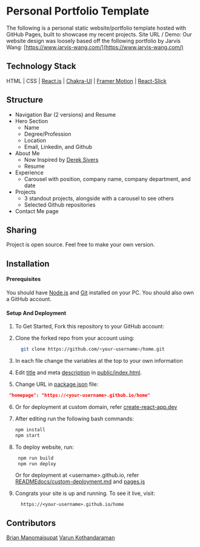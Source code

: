 # Personal Portfolio Template
The following is a personal static website/portfolio template hosted with GitHub Pages, built to showcase my recent projects. Site URL / Demo: []()
Our website design was loosely based off the following portfolio by Jarvis Wang: [https://www.jarvis-wang.com/](https://www.jarvis-wang.com/)
## Technology Stack
HTML | CSS | [React.js](https://react.dev/) | [Chakra-UI](https://chakra-ui.com/) | [Framer Motion](https://www.framer.com/motion/) | [React-Slick](https://react-slick.neostack.com/)

## Structure
- Navigation Bar (2 versions) and Resume
- Hero Section
    - Name
    - Degree/Profession
    - Location
    - Email, Linkedin, and Github
- About Me
    - Now Inspired by [Derek Sivers](https://sive.rs/now)
    - Resume
- Experience
    - Carousel with position, company name, company department, and date
- Projects
    - 3 standout projects, alongside with a carousel to see others
    - Selected Github repositories 
- Contact Me page

## Sharing
Project is open source. Feel free to make your own version.

## Installation
#### Prerequisites
You should have [Node.js](https://nodejs.org/en) and [Git](https://git-scm.com/) installed on your PC. You should also own a GitHub account.

#### Setup And Deployment 

1. To Get Started, Fork this repository to your GitHub account:
2. Clone the forked repo from your account using:

   ```bash
     git clone https://github.com/<your-username>/home.git
   ```

3. In each file change the variables at the top to your own information

4. Edit [title](./public/index.html#L34) and meta [description](./public/index.html#L13) in [public/index.html](./public/index.html).

5.  Change URL in [package.json](./package.json) file:

   ```json
    "homepage": "https://<your-username>.github.io/home"
   ```
6. Or for deployment at custom domain, refer [create-react-app.dev](https://create-react-app.dev/docs/deployment/#step-1-add-homepage-to-packagejson)

7. After editing run the following bash commands:

   ```bash
   npm install
   npm start
   ```

8. To deploy website, run:

   ```bash
    npm run build
    npm run deploy
   ```

   Or for deployment at \<username>.github.io, refer [READMEdocs/custom-deployment.md](./READMEdocs/custom-deployment.md) and [pages.js](./pages.js)

9. Congrats your site is up and running. To see it live, visit:

   ```https
     https://<your-username>.github.io/home
   ```


## Contributors
[Brian Manomaisupat](https://www.linkedin.com/in/brian-mano/)
[Varun Kothandaraman](https://www.linkedin.com/in/varun-ram/)

